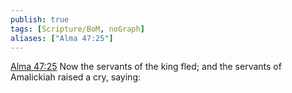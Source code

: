 ```yaml
---
publish: true
tags: [Scripture/BoM, noGraph]
aliases: ["Alma 47:25"]
---
```

[Alma 47:25](https://churchofjesuschrist.org/study/scriptures/bofm/alma/47?lang=eng&id=p25#p25) Now the servants of the king fled; and the servants of Amalickiah raised a cry, saying:
